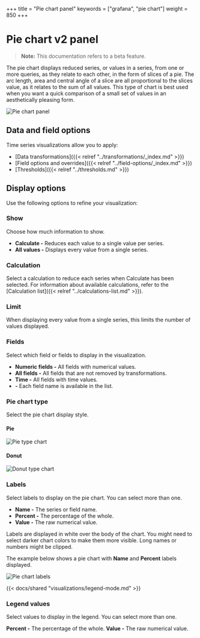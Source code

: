 +++
title = "Pie chart panel"
keywords = ["grafana", "pie chart"]
weight = 850
+++
# Pie chart v2 panel
> **Note:** This documentation refers to a beta feature.


The pie chart displays reduced series, or values in a series, from one or more queries, as they relate to each other, in the form of slices of a pie. The arc length, area and central angle of a slice are all proportional to the slices value, as it relates to the sum of all values. This type of chart is best used when you want a quick comparison of a small set of values in an aesthetically pleasing form.

![Pie chart panel](/img/docs/pie-chart-panel/pie-chart-panel-7-5.png)

## Data and field options

Time series visualizations allow you to apply:

- [Data transformations]({{< relref "../transformations/_index.md" >}})
- [Field options and overrides]({{< relref "../field-options/_index.md" >}})
- [Thresholds]({{< relref "../thresholds.md" >}})

## Display options

Use the following options to refine your visualization:

### Show

Choose how much information to show.

- **Calculate -** Reduces each value to a single value per series.
- **All values -** Displays every value from a single series.

### Calculation

Select a calculation to reduce each series when Calculate has been selected. For information about available calculations, refer to the [Calculation list]({{< relref "../calculations-list.md" >}}).

### Limit

When displaying every value from a single series, this limits the number of values displayed.

### Fields

Select which field or fields to display in the visualization.

- **Numeric fields -** All fields with numerical values.
- **All fields -** All fields that are not removed by transformations.
- **Time -** All fields with time values.
- **<field name> -** Each field name is available in the list.

### Pie chart type

Select the pie chart display style.

#### Pie

![Pie type chart](/img/docs/pie-chart-panel/pie-type-chart-7-5.png)

#### Donut

![Donut type chart](/img/docs/pie-chart-panel/donut-type-chart-7-5.png)

### Labels

Select labels to display on the pie chart. You can select more than one.

- **Name -** The series or field name.
- **Percent -** The percentage of the whole.
- **Value -** The raw numerical value.

Labels are displayed in white over the body of the chart. You might need to select darker chart colors to make them more visible. Long names or numbers might be clipped.

The example below shows a pie chart with **Name** and **Percent** labels displayed.

![Pie chart labels](/img/docs/pie-chart-panel/pie-chart-labels-7-5.png)

{{< docs/shared "visualizations/legend-mode.md" >}}

### Legend values

Select values to display in the legend. You can select more than one.

**Percent -** The percentage of the whole.
**Value -** The raw numerical value.
